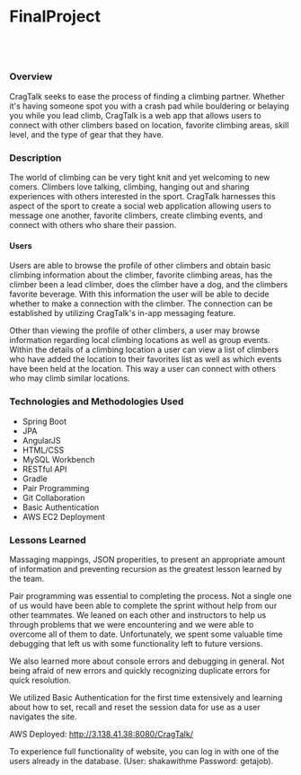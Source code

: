 # FinalProject

#####
<br><br>
### Overview
 CragTalk seeks to ease the process of finding a climbing partner. Whether it's having someone spot you with a crash pad while bouldering or belaying you while you lead climb, CragTalk is a web app that allows users to connect with other climbers based on location, favorite climbing areas, skill level, and the type of gear that they have.

### Description
The world of climbing can be very tight knit and yet welcoming to new comers. Climbers love talking, climbing, hanging out and sharing experiences with others interested in the sport. CragTalk harnesses this aspect of the sport to create a social web application allowing users to message one another, favorite climbers, create climbing events, and connect with others who share their passion.

#### Users
Users are able to browse the profile of other climbers and obtain basic climbing information about the climber, favorite climbing areas, has the climber been a lead climber, does the climber have a dog, and the climbers favorite beverage. With this information the user will be able to decide whether to make a connection with the climber. The connection can be established by utilizing CragTalk's in-app messaging feature.

Other than viewing the profile of other climbers, a user may browse information regarding local climbing locations as well as group events. Within the details of a climbing location a user can view a list of climbers who have added the location to their favorites list as well as which events have been held at the location. This way a user can connect with others who may climb similar locations.

### Technologies and Methodologies Used
* Spring Boot
* JPA
* AngularJS
* HTML/CSS
* MySQL Workbench
* RESTful API
* Gradle
* Pair Programming
* Git Collaboration
* Basic Authentication
* AWS EC2 Deployment


### Lessons Learned
Massaging mappings, JSON properities, to present an appropriate amount of information and preventing recursion as the greatest lesson learned by the team.

Pair programming was essential to completing the process. Not a single one of us would have been able to complete the sprint without help from our other teammates. We leaned on each other and instructors to help us through problems that we were encountering and we were able to overcome all of them to date. Unfortunately, we spent some valuable time debugging that left us with some functionality left to future versions.

We also learned more about console errors and debugging in general. Not being afraid of new errors and quickly recognizing duplicate errors for quick resolution.

We utilized Basic Authentication for the first time extensively and learning about how to set, recall and reset the session data for use as a user navigates the site.

AWS Deployed: http://3.138.41.38:8080/CragTalk/

To experience full functionality of website, you can log in with one of the users already in the database. (User: shakawithme Password: getajob). 

